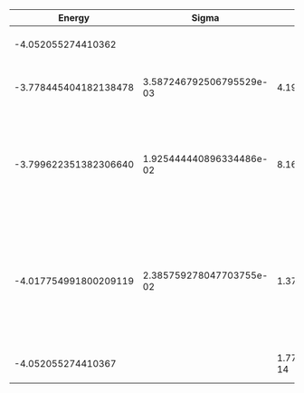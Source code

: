 | Energy                | Sigma                    | Energy Variance      | DOF | Einf              | Method                                                       | Reference |
|-----------------------|--------------------------|----------------------|-----|-------------------|--------------------------------------------------------------|-----------|
| -4.052055274410362    |                          |                      | 5   | 26.66666666666667 | Exact diagonalization                                        | TODO: own code (ED) |
| -3.778445404182138478 | 3.587246792506795529e-03 | 4.192350206704687388 | 5   | 26.66666666666667 | VMC Determinant Slater-Jastrow (RBM) Ansatz                  | TODO: ask Imelda |
| -3.799622351382306640 | 1.925444440896334486e-02 | 8.163303188796383836 | 5   | 26.66666666666667 | VMC Determinant Slater-Jastrow (RBM) Ansatz with K=0 projections (symmetric wrt translations) | TODO: ask Imelda |
| -4.017754991800209119 | 2.385759278047703755e-02 | 1.376831362118459134 | 5   | 26.66666666666667 | VMC Determinant Slater-Backflow-Jastrow (RBM) Ansatz with K=0 projections (symmetric wrt translations) | TODO: ask Imelda |
| -4.052055274410367    |                          | 1.7763568394002505e-14 | 5 | 26.66666666666667 | DMRG (maxbonddim = 74)                                       | [code](https://github.com/varbench/methods/blob/main/scripts/tV/square_16_P_5_10/dmrg.sh) |
